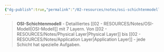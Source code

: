 ```yaml
---
{"dg-publish":true,"permalink":"/02-resources/notes/osi-schichtenmodell/","tags":["informatik/netzwerk/standard","protokoll/schichten","informatik/netzwerk/osi"],"noteIcon":"","updated":"2025-09-10T16:35:30.612+02:00"}
---
```


>**OSI-Schichtenmodell** - Detailliertes [[02 - RESOURCES/Notes/OSI-Modell\|OSI-Modell]] mit 7 Layern.
Von [[02 - RESOURCES/Notes/Physical Layer\|Physical Layer]] bis [[02 - RESOURCES/Notes/Application Layer\|Application Layer]] - jede Schicht hat spezielle Aufgaben.